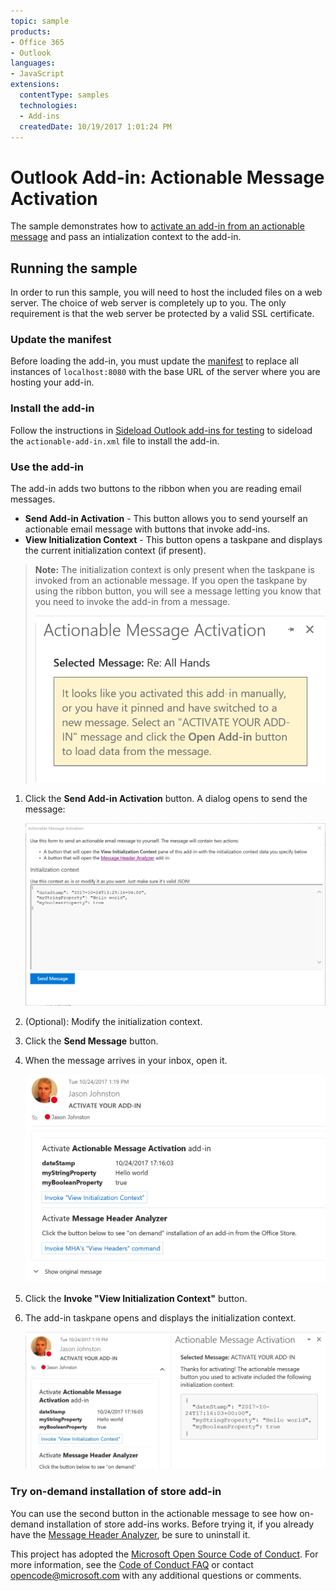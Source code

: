 ```yaml
---
topic: sample
products:
- Office 365
- Outlook
languages:
- JavaScript
extensions:
  contentType: samples
  technologies:
  - Add-ins
  createdDate: 10/19/2017 1:01:24 PM
---
```

# Outlook Add-in: Actionable Message Activation

The sample demonstrates how to [activate an add-in from an actionable message](https://docs.microsoft.com/outlook/actionable-messages/invoke-add-in-from-actionable-message) and pass an intialization context to the add-in.

## Running the sample

In order to run this sample, you will need to host the included files on a web server. The choice of web server is completely up to you. The only requirement is that the web server be protected by a valid SSL certificate. 

### Update the manifest

Before loading the add-in, you must update the [manifest](actionable-add-in.xml) to replace all instances of `localhost:8080` with the base URL of the server where you are hosting your add-in.

### Install the add-in

Follow the instructions in [Sideload Outlook add-ins for testing](https://docs.microsoft.com/en-us/outlook/add-ins/sideload-outlook-add-ins-for-testing) to sideload the `actionable-add-in.xml` file to install the add-in.

### Use the add-in

The add-in adds two buttons to the ribbon when you are reading email messages.

- **Send Add-in Activation** - This button allows you to send yourself an actionable email message with buttons that invoke add-ins.
- **View Initialization Context** - This button opens a taskpane and displays the current initialization context (if present).

> **Note:** The initialization context is only present when the taskpane is invoked from an actionable message. If you open the taskpane by using the ribbon button, you will see a message letting you know that you need to invoke the add-in from a message.
>
> ![A screenshot of the message presented when you manually activate the add-in](readme-images/manual-activation.PNG)

1. Click the **Send Add-in Activation** button. A dialog opens to send the message: 

    ![A screenshot of the send message dialog](readme-images/send-message.PNG)
1. (Optional): Modify the initialization context.
1. Click the **Send Message** button.
1. When the message arrives in your inbox, open it.

    ![A screenshot of the actionable message sent by the add-in](readme-images/actionable-message.PNG)
1. Click the **Invoke "View Initialization Context"** button.
1. The add-in taskpane opens and displays the initialization context.

    ![A screenshot of the opened taskpane](readme-images/activated-taskpane.PNG)

### Try on-demand installation of store add-in

You can use the second button in the actionable message to see how on-demand installation of store add-ins works. Before trying it, if you already have the [Message Header Analyzer](https://appsource.microsoft.com/en-us/product/office/WA104005406), be sure to uninstall it.

This project has adopted the [Microsoft Open Source Code of Conduct](https://opensource.microsoft.com/codeofconduct/). For more information, see the [Code of Conduct FAQ](https://opensource.microsoft.com/codeofconduct/faq/) or contact [opencode@microsoft.com](mailto:opencode@microsoft.com) with any additional questions or comments.
